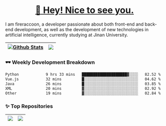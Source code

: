 <h1 align="center"><a href="https://blog.raccooncc.top">👋 Hey! Nice to see you.</a></h1>

I am fireraccoon, a developer passionate about both front-end and back-end development, as well as the development of new technologies in artificial intelligence, currently studying at Jinan University.

| <a href="#"><img src="https://github-readme-stats.raccooncc.top/api?username=fireraccoon&show_icons=true&include_all_commits=true&theme=buefy&hide_border=true" alt="Github Stats" /></a> | <a href="#"><img src="https://github-readme-stats.raccooncc.top/api/top-langs/?username=fireraccoon&layout=compact&theme=buefy&hide_border=true" /></a> |
| --- | --- |

### 🕶 Weekly Development Breakdown

<!--START_SECTION:waka-->

```txt
Python            9 hrs 33 mins   ████████████████████▓░░░░   82.52 %
Vue.js            32 mins         █░░░░░░░░░░░░░░░░░░░░░░░░   04.62 %
Java              26 mins         █░░░░░░░░░░░░░░░░░░░░░░░░   03.85 %
XML               20 mins         ▓░░░░░░░░░░░░░░░░░░░░░░░░   02.92 %
Other             19 mins         ▓░░░░░░░░░░░░░░░░░░░░░░░░   02.84 %
```

<!--END_SECTION:waka-->

### ✨ Top Repositories

| <a href="https://github.com/fireraccoon/AdvVis-CNN"><img src="https://github-readme-stats.raccooncc.top/api/pin/?username=fireraccoon&repo=AdvVis-CNN&theme=buefy&hide_border=true" /></a> | <a href="https://github.com/fireraccoon/leetcode-solutions"><img src="https://github-readme-stats.raccooncc.top/api/pin/?username=fireraccoon&repo=leetcode-solutions&theme=buefy&hide_border=true" /></a> |
| --- | --- |

